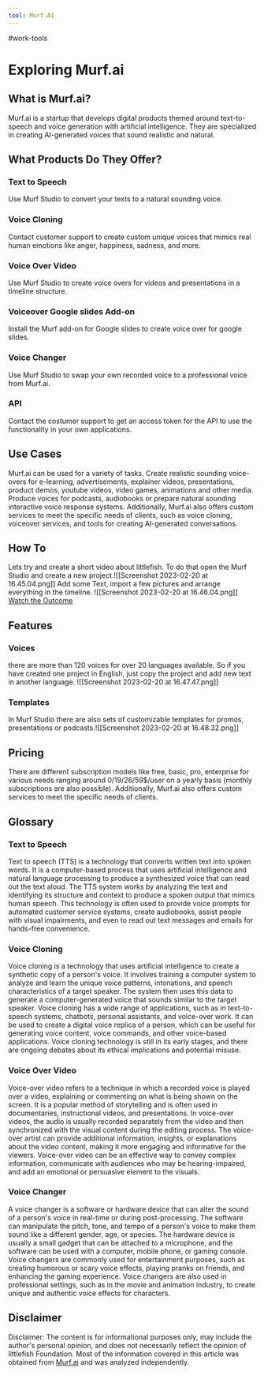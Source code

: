```yaml
---
tool: Murf.AI
---
```

#work-tools 
# Exploring Murf.ai

## What is Murf.ai?

Murf.ai is a startup that develops digital products themed around text-to-speech and voice
generation with artificial intelligence. They are specialized in creating AI-generated voices
that sound realistic and natural.

## What Products Do They Offer?

### Text to Speech

Use Murf Studio to convert your texts to a natural sounding voice.

### Voice Cloning

Contact customer support to create custom unique voices that mimics real human emotions like anger, happiness, sadness, and more.

### Voice Over Video

Use Murf Studio to create voice overs for videos and presentations in a timeline structure.

### Voiceover Google slides Add-on

Install the Murf add-on for Google slides to create voice over for google slides.

### Voice Changer

Use Murf Studio to swap your own recorded voice to a professional voice from Murf.ai.

### API

Contact the costumer support to get an access token for the API to use the functionality in your own applications.

## Use Cases

Murf.ai can be used for a variety of tasks. Create realistic sounding voice-overs for e-learning, advertisements, explainer videos, presentations, product demos, youtube videos, video games, animations and other media. Produce voices for podcasts, audiobooks or prepare natural sounding interactive voice response systems. Additionally, Murf.ai also offers custom services to meet the specific needs of clients, such as voice cloning, voiceover services, and tools for creating AI-generated conversations.

## How To

Lets try and create a short video about littlefish. To do that open the Murf Studio and create a new project.![[Screenshot 2023-02-20 at 16.45.04.png]]
Add some Text, import a few pictures and arrange everything in the timeline.
![[Screenshot 2023-02-20 at 16.46.04.png]]
[Watch the Outcome](https://murf.ai/share/le9m2r3u)

## Features

### Voices

there are more than 120 voices for over 20 languages available. So if you have created one project in English, just copy the project and add new text in another language.
![[Screenshot 2023-02-20 at 16.47.47.png]]
### Templates

In Murf Studio there are also sets of customizable templates for promos, presentations or podcasts.![[Screenshot 2023-02-20 at 16.48.32.png]]
## Pricing

There are different subscription models like free, basic, pro, enterprise for various needs ranging around 0/19/26/59$/user on a yearly basis (monthly subscriptions are also possible). Additionally, Murf.ai also offers custom services to meet the specific needs of clients.

## Glossary

### Text to Speech

Text to speech (TTS) is a technology that converts written text into spoken words. It is a computer-based process that uses artificial intelligence and natural language processing to produce a synthesized voice that can read out the text aloud. The TTS system works by analyzing the text and identifying its structure and context to produce a spoken output that mimics human speech. This technology is often used to provide voice prompts for automated customer service systems, create audiobooks, assist people with visual impairments, and even to read out text messages and emails for hands-free convenience.

### Voice Cloning

Voice cloning is a technology that uses artificial intelligence to create a synthetic copy of a person's voice. It involves training a computer system to analyze and learn the unique voice patterns, intonations, and speech characteristics of a target speaker. The system then uses this data to generate a computer-generated voice that sounds similar to the target speaker. Voice cloning has a wide range of applications, such as in text-to-speech systems, chatbots, personal assistants, and voice-over work. It can be used to create a digital voice replica of a person, which can be useful for generating voice content, voice commands, and other voice-based applications. Voice cloning technology is still in its early stages, and there are ongoing debates about its ethical implications and potential misuse.

### Voice Over Video

Voice-over video refers to a technique in which a recorded voice is played over a video, explaining or commenting on what is being shown on the screen. It is a popular method of storytelling and is often used in documentaries, instructional videos, and presentations. In voice-over videos, the audio is usually recorded separately from the video and then synchronized with the visual content during the editing process. The voice-over artist can provide additional information, insights, or explanations about the video content, making it more engaging and informative for the viewers. Voice-over video can be an effective way to convey complex information, communicate with audiences who may be hearing-impaired, and add an emotional or persuasive element to the visuals.

### Voice Changer

A voice changer is a software or hardware device that can alter the sound of a person's voice in real-time or during post-processing. The software can manipulate the pitch, tone, and tempo of a person's voice to make them sound like a different gender, age, or species. The hardware device is usually a small gadget that can be attached to a microphone, and the software can be used with a computer, mobile phone, or gaming console. Voice changers are commonly used for entertainment purposes, such as creating humorous or scary voice effects, playing pranks on friends, and enhancing the gaming experience. Voice changers are also used in professional settings, such as in the movie and animation industry, to create unique and authentic voice effects for characters.

## Disclaimer 

Disclaimer: The content is for informational purposes only, may include the author's personal opinion, and does not necessarily reflect the opinion of littlefish Foundation. Most of the information covered in this article was obtained from [Murf.ai](https://murf.ai/) and was analyzed independently.


